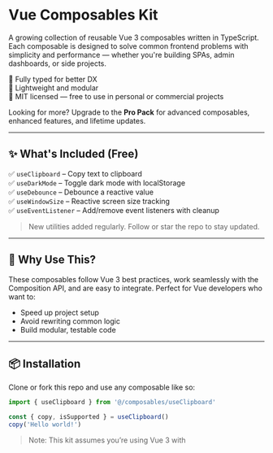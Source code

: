 # Vue Composables Kit

A growing collection of reusable Vue 3 composables written in TypeScript. Each composable is designed to solve common frontend problems with simplicity and performance — whether you're building SPAs, admin dashboards, or side projects.

🔹 Fully typed for better DX  
🔹 Lightweight and modular  
🔹 MIT licensed — free to use in personal or commercial projects

Looking for more? Upgrade to the **Pro Pack** for advanced composables, enhanced features, and lifetime updates.

---

## ✨ What's Included (Free)

✅ `useClipboard` – Copy text to clipboard  
✅ `useDarkMode` – Toggle dark mode with localStorage  
✅ `useDebounce` – Debounce a reactive value  
✅ `useWindowSize` – Reactive screen size tracking  
✅ `useEventListener` – Add/remove event listeners with cleanup

> New utilities added regularly. Follow or star the repo to stay updated.

---

## 🧠 Why Use This?

These composables follow Vue 3 best practices, work seamlessly with the Composition API, and are easy to integrate. Perfect for Vue developers who want to:

- Speed up project setup
- Avoid rewriting common logic
- Build modular, testable code

---

## 📦 Installation

Clone or fork this repo and use any composable like so:

```ts
import { useClipboard } from '@/composables/useClipboard'

const { copy, isSupported } = useClipboard()
copy('Hello world!')
```

> Note: This kit assumes you’re using Vue 3 with <script setup> and TypeScript.

---

## 🧪 Try It Locally

You can test the included composables in a local development environment using the built-in playground app.

### Recommended IDE Setup

[VSCode](https://code.visualstudio.com/) + [Volar](https://marketplace.visualstudio.com/items?itemName=Vue.volar) (and disable Vetur).

### Type Support for `.vue` Imports in TS

TypeScript cannot handle type information for `.vue` imports by default, so we replace the `tsc` CLI with `vue-tsc` for type checking. In editors, we need [Volar](https://marketplace.visualstudio.com/items?itemName=Vue.volar) to make the TypeScript language service aware of `.vue` types.

### Customize configuration

See [Vite Configuration Reference](https://vite.dev/config/).

### 1. Clone the repository

```bash
git clone https://github.com/areshovsepyan/vue-composables-kit.git
cd vue-composables-kit
```

### 2. Install dependencies

```bash
npm install
```

### 3. Compile and Hot-Reload for Development

```bash
npm run dev
```

### 4. Type-Check, Compile and Minify for Production

```bash
npm run build
```

### 5. Lint with [ESLint](https://eslint.org/)

```bash
npm run lint
```

Visit http://localhost:5173 in your browser to explore the demo UI and see the composables in action.

---

## 🚀 Upgrade to the Pro Pack

The Pro Pack includes:

- 10+ advanced Vue composables (e.g., intersection observer, idle detection, breakpoints, device motion)
- Full TypeScript support and JSDocs
- Bonus utilities and examples
- Lifetime updates and commercial license

👉 [Buy Now on Gumroad →](https://gumroad.com/)

---

## 🛠 Tech Stack

- Vue 3 (Composition API)
- TypeScript
- Vite (for playground/demo)
- MIT License

---

## 📝 License

This free kit is open-source under the [MIT License](LICENSE).<br/>
You may use, modify, and distribute it freely.

A commercial license governs the Pro Pack and all paid add-ons. See Gumroad terms for details.

---

## 🙌 Credits & Contributions

Made with ❤️ by [Ara Hovsepyan](https://github.com/areshovsepyan).<br/>

PRs, feedback, and stars are always welcome!

---

